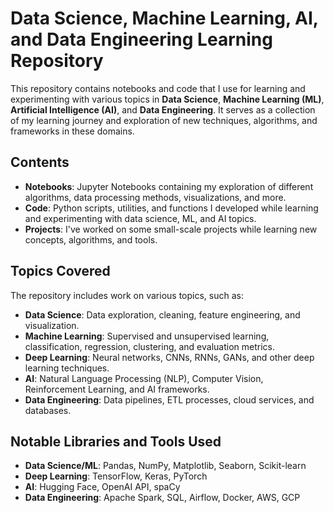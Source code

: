 # Data Science, Machine Learning, AI, and Data Engineering Learning Repository

This repository contains notebooks and code that I use for learning and experimenting with various topics in **Data Science**, **Machine Learning (ML)**, **Artificial Intelligence (AI)**, and **Data Engineering**. It serves as a collection of my learning journey and exploration of new techniques, algorithms, and frameworks in these domains.

## Contents

- **Notebooks**: Jupyter Notebooks containing my exploration of different algorithms, data processing methods, visualizations, and more.
- **Code**: Python scripts, utilities, and functions I developed while learning and experimenting with data science, ML, and AI topics.
- **Projects**: I've worked on some small-scale projects while learning new concepts, algorithms, and tools.

## Topics Covered

The repository includes work on various topics, such as:

- **Data Science**: Data exploration, cleaning, feature engineering, and visualization.
- **Machine Learning**: Supervised and unsupervised learning, classification, regression, clustering, and evaluation metrics.
- **Deep Learning**: Neural networks, CNNs, RNNs, GANs, and other deep learning techniques.
- **AI**: Natural Language Processing (NLP), Computer Vision, Reinforcement Learning, and AI frameworks.
- **Data Engineering**: Data pipelines, ETL processes, cloud services, and databases.

## Notable Libraries and Tools Used

- **Data Science/ML**: Pandas, NumPy, Matplotlib, Seaborn, Scikit-learn
- **Deep Learning**: TensorFlow, Keras, PyTorch
- **AI**: Hugging Face, OpenAI API, spaCy          
- **Data Engineering**: Apache Spark, SQL, Airflow, Docker, AWS, GCP
